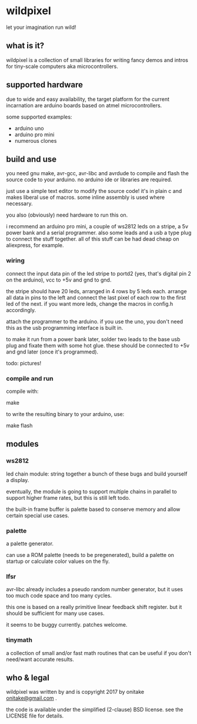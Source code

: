 # wildpixel

let your imagination run wild!

## what is it?

wildpixel is a collection of small libraries for writing fancy demos and intros
for tiny-scale computers aka microcontrollers.

## supported hardware

due to wide and easy availability, the target platform for the current
incarnation are arduino boards based on atmel microcontrollers.

some supported examples:
* arduino uno
* arduino pro mini
* numerous clones

## build and use

you need gnu make, avr-gcc, avr-libc and avrdude to compile and flash
the source code to your arduino. no arduino ide or libraries are required.

just use a simple text editor to modify the source code!
it's in plain c and makes liberal use of macros. some inline assembly is used
where necessary.

you also (obviously) need hardware to run this on.

i recommend an arduino pro mini, a couple of ws2812 leds on a stripe,
a 5v power bank and a serial programmer. also some leads and a usb a type plug
to connect the stuff together.
all of this stuff can be had dead cheap on aliexpress, for example.

### wiring

connect the input data pin of the led stripe to portd2 (yes, that's digital
pin 2 on the arduino), vcc to +5v and gnd to gnd.

the stripe should have 20 leds, arranged in 4 rows by 5 leds each.
arrange all data in pins to the left and connect the last pixel of each row
to the first led of the next.
if you want more leds, change the macros in config.h accordingly.

attach the programmer to the arduino. if you use the uno, you don't need this
as the usb programming interface is built in.

to make it run from a power bank later, solder two leads to the base usb plug
and fixate them with some hot glue.
these should be connected to +5v and gnd later (once it's programmed).

todo: pictures!

### compile and run

compile with:

   make

to write the resulting binary to your arduino, use:

   make flash

## modules

### ws2812

led chain module: string together a bunch of these bugs and build yourself
a display.

eventually, the module is going to support multiple chains in parallel to
support higher frame rates, but this is still left todo.

the built-in frame buffer is palette based to conserve memory and allow
certain special use cases.

### palette

a palette generator.

can use a ROM palette (needs to be pregenerated), build a palette on
startup or calculate color values on the fly.

### lfsr

avr-libc already includes a pseudo random number generator, but it uses
too much code space and too many cycles.

this one is based on a really primitive linear feedback shift register.
but it should be sufficient for many use cases.

it seems to be buggy currently. patches welcome.

### tinymath

a collection of small and/or fast math routines that can be useful if you
don't need/want accurate results.

## who & legal

wildpixel was written by and is copyright 2017 by onitake <onitake@gmail.com> .

the code is available under the simplified (2-clause) BSD license.
see the LICENSE file for details.

